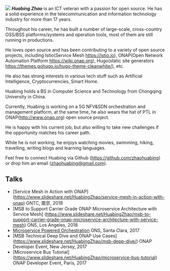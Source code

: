 ![](/img/zhaohuabing.png)  **_Huabing Zhao_** is an ICT veteran with a passion for open source. He has a solid experience in the telecommunication and information technology industry for more than 17 years.

Throughout his career, he has built a number of large-scale, cross-country OSS/BSS platforms/systems and operation tools, most of them are still running in productions.

He loves open source and has been contributing to a variety of open source projects, including Istio(Service Mesh https://istio.io), ONAP(Open Network Automation Platform https://wiki.onap.org), Hugo(static site generators https://themes.gohugo.io/hugo-theme-cleanwhite/), etc.

He also has strong interests in various tech stuff such as Artificial Intelligence, Cryptocurrencies, Smart Home.

Huabing holds a BS in Computer Science and Technology from Chongqing University in China.

Currently, Huabing is working on a 5G NFV&SDN orchestration and management platform, at the same time, he also wears the hat of PTL in ONAP(http://www.onap.org) open source project.

He is happy with his current job, but also willing to take new challenges if the opportunity matches his career path.

While he is not working, he enjoys watching movies, swimming, hiking, travelling, writing blogs and learning languages.

Feel free to connect Huabing via Github (https://github.com/zhaohuabing) or drop him an email (zhaohuabing@gmail.com).

## Talks

* [Service Mesh in Action with ONAP] (https://www.slideshare.net/HuabingZhao/service-mesh-in-action-with-onap) GNTC, 南京, 2018
* [MSB to Support Carrier Grade ONAP Microservice Architecture with Service Mesh] (https://www.slideshare.net/HuabingZhao/msb-to-support-carrier-grade-onap-microservice-architecture-with-service-mesh) ONS, Los Angeles, 2018
* [Microservice Powered Orchestration](https://www.slideshare.net/HuabingZhao/microservice-powered-orchestration-126100339) ONS, Santa Clara, 2017
* [MSB Technical Deep Dive and ONAP Use Cases] (https://www.slideshare.net/HuabingZhao/msb-depp-dive/) ONAP Developer Event, New Jersey, 2017
* [Microservice Bus Tutorial] (https://www.slideshare.net/HuabingZhao/microservice-bus-tutorial) ONAP Developer Event, Paris, 2017

